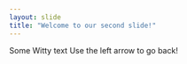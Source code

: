 ```yaml
---
layout: slide
title: "Welcome to our second slide!"
---
```

Some Witty text
Use the left arrow to go back!
